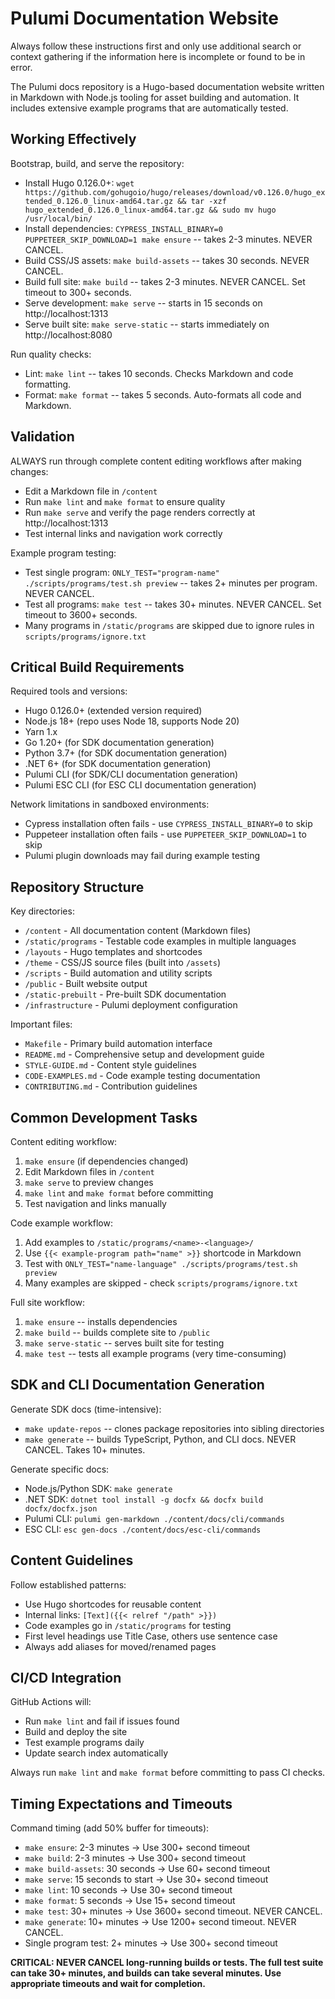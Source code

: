 # Pulumi Documentation Website

Always follow these instructions first and only use additional search or context gathering if the information here is incomplete or found to be in error.

The Pulumi docs repository is a Hugo-based documentation website written in Markdown with Node.js tooling for asset building and automation. It includes extensive example programs that are automatically tested.

## Working Effectively

Bootstrap, build, and serve the repository:

- Install Hugo 0.126.0+: `wget https://github.com/gohugoio/hugo/releases/download/v0.126.0/hugo_extended_0.126.0_linux-amd64.tar.gz && tar -xzf hugo_extended_0.126.0_linux-amd64.tar.gz && sudo mv hugo /usr/local/bin/`
- Install dependencies: `CYPRESS_INSTALL_BINARY=0 PUPPETEER_SKIP_DOWNLOAD=1 make ensure` -- takes 2-3 minutes. NEVER CANCEL.
- Build CSS/JS assets: `make build-assets` -- takes 30 seconds. NEVER CANCEL.
- Build full site: `make build` -- takes 2-3 minutes. NEVER CANCEL. Set timeout to 300+ seconds.
- Serve development: `make serve` -- starts in 15 seconds on http://localhost:1313
- Serve built site: `make serve-static` -- starts immediately on http://localhost:8080

Run quality checks:
- Lint: `make lint` -- takes 10 seconds. Checks Markdown and code formatting.
- Format: `make format` -- takes 5 seconds. Auto-formats all code and Markdown.

## Validation

ALWAYS run through complete content editing workflows after making changes:
- Edit a Markdown file in `/content` 
- Run `make lint` and `make format` to ensure quality
- Run `make serve` and verify the page renders correctly at http://localhost:1313
- Test internal links and navigation work correctly

Example program testing:
- Test single program: `ONLY_TEST="program-name" ./scripts/programs/test.sh preview` -- takes 2+ minutes per program. NEVER CANCEL.
- Test all programs: `make test` -- takes 30+ minutes. NEVER CANCEL. Set timeout to 3600+ seconds.
- Many programs in `/static/programs` are skipped due to ignore rules in `scripts/programs/ignore.txt`

## Critical Build Requirements

Required tools and versions:
- Hugo 0.126.0+ (extended version required)
- Node.js 18+ (repo uses Node 18, supports Node 20)
- Yarn 1.x
- Go 1.20+ (for SDK documentation generation)
- Python 3.7+ (for SDK documentation generation)  
- .NET 6+ (for SDK documentation generation)
- Pulumi CLI (for SDK/CLI documentation generation)
- Pulumi ESC CLI (for ESC CLI documentation generation)

Network limitations in sandboxed environments:
- Cypress installation often fails - use `CYPRESS_INSTALL_BINARY=0` to skip
- Puppeteer installation often fails - use `PUPPETEER_SKIP_DOWNLOAD=1` to skip
- Pulumi plugin downloads may fail during example testing

## Repository Structure

Key directories:
- `/content` - All documentation content (Markdown files)
- `/static/programs` - Testable code examples in multiple languages
- `/layouts` - Hugo templates and shortcodes
- `/theme` - CSS/JS source files (built into `/assets`)
- `/scripts` - Build automation and utility scripts
- `/public` - Built website output
- `/static-prebuilt` - Pre-built SDK documentation
- `/infrastructure` - Pulumi deployment configuration

Important files:
- `Makefile` - Primary build automation interface
- `README.md` - Comprehensive setup and development guide
- `STYLE-GUIDE.md` - Content style guidelines
- `CODE-EXAMPLES.md` - Code example testing documentation
- `CONTRIBUTING.md` - Contribution guidelines

## Common Development Tasks

Content editing workflow:
1. `make ensure` (if dependencies changed)
2. Edit Markdown files in `/content`
3. `make serve` to preview changes
4. `make lint` and `make format` before committing
5. Test navigation and links manually

Code example workflow:
1. Add examples to `/static/programs/<name>-<language>/`
2. Use `{{< example-program path="name" >}}` shortcode in Markdown
3. Test with `ONLY_TEST="name-language" ./scripts/programs/test.sh preview`
4. Many examples are skipped - check `scripts/programs/ignore.txt`

Full site workflow:
1. `make ensure` -- installs dependencies
2. `make build` -- builds complete site to `/public`
3. `make serve-static` -- serves built site for testing
4. `make test` -- tests all example programs (very time-consuming)

## SDK and CLI Documentation Generation

Generate SDK docs (time-intensive):
- `make update-repos` -- clones package repositories into sibling directories
- `make generate` -- builds TypeScript, Python, and CLI docs. NEVER CANCEL. Takes 10+ minutes.

Generate specific docs:
- Node.js/Python SDK: `make generate` 
- .NET SDK: `dotnet tool install -g docfx && docfx build docfx/docfx.json`
- Pulumi CLI: `pulumi gen-markdown ./content/docs/cli/commands`
- ESC CLI: `esc gen-docs ./content/docs/esc-cli/commands`

## Content Guidelines

Follow established patterns:
- Use Hugo shortcodes for reusable content
- Internal links: `[Text]({{< relref "/path" >}})`
- Code examples go in `/static/programs` for testing
- First level headings use Title Case, others use sentence case
- Always add aliases for moved/renamed pages

## CI/CD Integration

GitHub Actions will:
- Run `make lint` and fail if issues found
- Build and deploy the site
- Test example programs daily
- Update search index automatically

Always run `make lint` and `make format` before committing to pass CI checks.

## Timing Expectations and Timeouts

Command timing (add 50% buffer for timeouts):
- `make ensure`: 2-3 minutes → Use 300+ second timeout
- `make build`: 2-3 minutes → Use 300+ second timeout  
- `make build-assets`: 30 seconds → Use 60+ second timeout
- `make serve`: 15 seconds to start → Use 30+ second timeout
- `make lint`: 10 seconds → Use 30+ second timeout
- `make format`: 5 seconds → Use 15+ second timeout
- `make test`: 30+ minutes → Use 3600+ second timeout. NEVER CANCEL.
- `make generate`: 10+ minutes → Use 1200+ second timeout. NEVER CANCEL.
- Single program test: 2+ minutes → Use 300+ second timeout

**CRITICAL: NEVER CANCEL long-running builds or tests. The full test suite can take 30+ minutes, and builds can take several minutes. Use appropriate timeouts and wait for completion.**